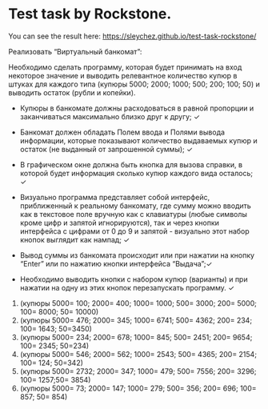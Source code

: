 # Test task by Rockstone. 

You can see the result here: https://sleychez.github.io/test-task-rockstone/

Реализовать “Виртуальный банкомат”:

Необходимо сделать программу, которая будет принимать на вход некоторое значение
и выводить релевантное количество купюр в штуках для каждого типа (купюры 5000;
2000; 1000; 500; 200; 100; 50) и выводить остаток (рубли и копейки).

- Купюры в банкомате должны расходоваться в равной пропорции и заканчиваться
максимально близко друг к другу; ✓

- Банкомат должен обладать Полем ввода и Полями вывода информации,
которые показывают количество выдаваемых купюр и остаток (не выданный от
запрошенной суммы); ✓

- В графическом окне должна быть кнопка для вызова справки, в которой будет
информация сколько купюр каждого вида осталось; ✓

- Визуально программа представляет собой интерфейс, приближенный к
реальному банкомату, где сумму можно вводить как в текстовое поле вручную
как с клавиатуры (любые символы кроме цифр и запятой игнорируются), так и
через кнопки интерфейса с цифрами от 0 до 9 и запятой - визуально этот набор
кнопок выглядит как нампад; ✓

- Вывод суммы из банкомата происходит или при нажатии на кнопку “Enter” или по
нажатию кнопки интерфейса “Выдача”;✓

- Необходимо выводить кнопки с набором купюр (варианты) и при нажатии на
одну из этих кнопок перезапускать программу. ✓


1. (купюры 5000= 100; 2000= 400; 1000= 1000; 500= 3000; 200= 5000; 100= 8000;
50= 10000)
2. (купюры 5000= 476; 2000= 345; 1000= 6741; 500= 4362; 200= 234; 100= 1643; 50=3450)
3. (купюры 5000= 234; 2000= 678; 1000= 845; 500= 2451; 200= 9654; 100= 2345;
50=234)
4. (купюры 5000= 546; 2000= 562; 1000= 2543; 500= 4365; 200= 2154; 100= 124; 50=342)
5. (купюры 5000= 2732; 2000= 347; 1000= 479; 500= 7556; 200= 3296; 100= 1257;50= 3854)
6. (купюры 5000= 73; 2000= 147; 1000= 279; 500= 356; 200= 696; 100= 857; 50= 854)
